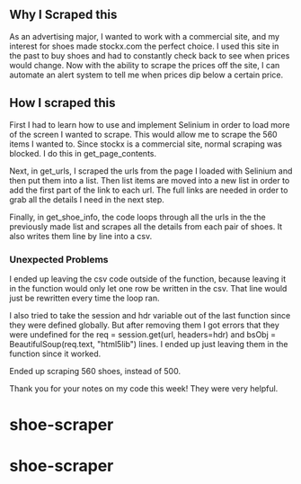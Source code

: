## Why I Scraped this

As an advertising major, I wanted to work with a commercial site, and my interest for shoes made stockx.com the perfect choice. I used this site in the past to buy shoes and had to constantly check back to see when prices would change. Now with the ability to scrape the prices off the site, I can automate an alert system to tell me when prices dip below a certain price.

## How I scraped this

First I had to learn how to use and implement Selinium in order to load more of the screen I wanted to scrape. This would allow me to scrape the 560 items I wanted to.  Since stockx is a commercial site, normal scraping was blocked. I do this in get_page_contents.

Next, in get_urls, I scraped the urls from the page I loaded with Selinium and then put them into a list. Then list items are moved into a new list in order to add the first part of the link to each url. The full links are needed in order to grab all the details I need in the next step.

Finally, in get_shoe_info, the code loops through all the urls in the the previously made list and scrapes all the details from each pair of shoes. It also writes them line by line into a csv.

### Unexpected Problems

I ended up leaving the csv code outside of the function, because leaving it in the function would only let one row be written in the csv. That line would just be rewritten every time the loop ran.

I also tried to take the session and hdr variable out of the last function since they were defined globally. But after removing them I got errors that they were undefined for the req = session.get(url, headers=hdr) and bsObj = BeautifulSoup(req.text, "html5lib") lines. I ended up just leaving them in the function since it worked.

Ended up scraping 560 shoes, instead of 500. 

Thank you for your notes on my code this week! They were very helpful.
# shoe-scraper
# shoe-scraper
